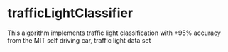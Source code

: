 # trafficLightClassifier
This algorithm implements traffic light classification with +95% accuracy from the MIT self driving car, traffic light data set

